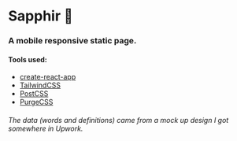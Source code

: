 # Sapphir :large_blue_diamond:

### A mobile responsive static page.

#### Tools used:

- [create-react-app](https://create-react-app.dev/)
- [TailwindCSS](http://tailwindcss.com/)
- [PostCSS](https://postcss.org/)
- [PurgeCSS](https://purgecss.com/)

###### The data (words and definitions) came from a mock up design I got somewhere in Upwork.
